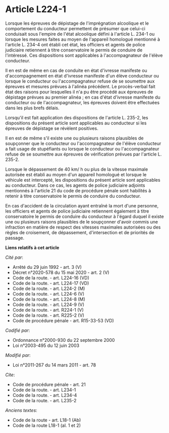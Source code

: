 # Article L224-1

Lorsque les épreuves de dépistage de l'imprégnation alcoolique et le comportement du conducteur permettent de présumer que
celui-ci conduisait sous l'empire de l'état alcoolique défini à l'article L. 234-1 ou lorsque les mesures faites au moyen de
l'appareil homologué mentionné à l'article L. 234-4 ont établi cet état, les officiers et agents de police judiciaire
retiennent à titre conservatoire le permis de conduire de l'intéressé. Ces dispositions sont applicables à l'accompagnateur
de l'élève conducteur. 

Il en est de même en cas de conduite en état d'ivresse manifeste ou d'accompagnement en état d'ivresse manifeste d'un élève
conducteur ou lorsque le conducteur ou l'accompagnateur refuse de se soumettre aux épreuves et mesures prévues à l'alinéa
précédent. Le procès-verbal fait état des raisons pour lesquelles il n'a pu être procédé aux épreuves de dépistage prévues au
premier alinéa ; en cas d'état d'ivresse manifeste du conducteur ou de l'accompagnateur, les épreuves doivent être effectuées
dans les plus brefs délais. 

Lorsqu'il est fait application des dispositions de l'article L. 235-2, les dispositions du présent article sont applicables
au conducteur si les épreuves de dépistage se révèlent positives. 

Il en est de même s'il existe une ou plusieurs raisons plausibles de soupçonner que le conducteur ou l'accompagnateur de
l'élève conducteur a fait usage de stupéfiants ou lorsque le conducteur ou l'accompagnateur refuse de se soumettre aux
épreuves de vérification prévues par l'article L. 235-2. 

Lorsque le dépassement de 40 km/ h ou plus de la vitesse maximale autorisée est établi au moyen d'un appareil homologué et
lorsque le véhicule est intercepté, les dispositions du présent article sont applicables au conducteur. Dans ce cas, les
agents de police judiciaire adjoints mentionnés à l'article 21 du code de procédure pénale sont habilités à retenir à titre
conservatoire le permis de conduire du conducteur. 

En cas d'accident de la circulation ayant entraîné la mort d'une personne, les officiers et agents de police judiciaire
retiennent également à titre conservatoire le permis de conduire du conducteur à l'égard duquel il existe une ou plusieurs
raisons plausibles de le soupçonner d'avoir commis une infraction en matière de respect des vitesses maximales autorisées ou
des règles de croisement, de dépassement, d'intersection et de priorités de passage.

**Liens relatifs à cet article**

_Cité par_:

  - Arrêté du 29 juin 1992 - art. 3 (V)
  - Décret n°2020-578 du 15 mai 2020 - art. 2 (V)
  - Code de la route. - art. L224-16 (VD)
  - Code de la route. - art. L224-17 (VD)
  - Code de la route. - art. L224-2 (M)
  - Code de la route. - art. L224-6 (V)
  - Code de la route. - art. L224-8 (M)
  - Code de la route. - art. L224-9 (V)
  - Code de la route. - art. R224-1 (V)
  - Code de la route. - art. R225-2 (V)
  - Code de procédure pénale - art. R15-33-53 (VD)

_Codifié par_:

  - Ordonnance n°2000-930 du 22 septembre 2000
  - Loi n°2003-495 du 12 juin 2003

_Modifié par_:

  - Loi n°2011-267 du 14 mars 2011 - art. 78

_Cite_:

  - Code de procédure pénale - art. 21
  - Code de la route. - art. L234-1
  - Code de la route. - art. L234-4
  - Code de la route. - art. L235-2

_Anciens textes_:

  - Code de la route - art. L18-1 (Ab)
  - Code de la route L18-1 (al. 1 et 2)
